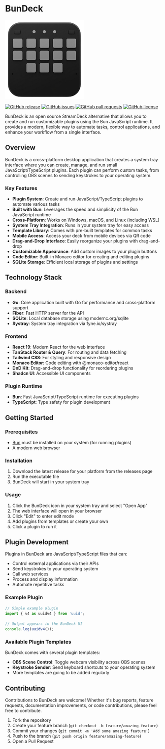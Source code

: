 # BunDeck

<img src="https://raw.githubusercontent.com/ibanks42/bundeck/refs/heads/main/logo.png" width="256" />

[![GitHub release](https://img.shields.io/github/v/release/ibanks42/bundeck)](https://github.com/ibanks42/bundeck/releases)
[![GitHub issues](https://img.shields.io/github/issues/ibanks42/bundeck)](https://github.com/ibanks42/bundeck/issues)
[![GitHub pull requests](https://img.shields.io/github/issues-pr/ibanks42/bundeck)](https://github.com/ibanks42/bundeck/pulls)
[![GitHub license](https://img.shields.io/github/license/ibanks42/bundeck)](https://github.com/ibanks42/bundeck/blob/main/LICENSE.md)

BunDeck is an open source StreamDeck alternative that allows you to create and run customizable plugins using the Bun JavaScript runtime. It provides a modern, flexible way to automate tasks, control applications, and enhance your workflow from a single interface.

## Overview

BunDeck is a cross-platform desktop application that creates a system tray interface where you can create, manage, and run small JavaScript/TypeScript plugins. Each plugin can perform custom tasks, from controlling OBS scenes to sending keystrokes to your operating system.

### Key Features

- **Plugin System**: Create and run JavaScript/TypeScript plugins to automate various tasks
- **Built with Bun**: Leverages the speed and simplicity of the Bun JavaScript runtime
- **Cross-Platform**: Works on Windows, macOS, and Linux (including WSL)
- **System Tray Integration**: Runs in your system tray for easy access
- **Template Library**: Comes with pre-built templates for common tasks
- **Mobile Access**: Access your deck from mobile devices via QR code
- **Drag-and-Drop Interface**: Easily reorganize your plugins with drag-and-drop
- **Customizable Appearance**: Add custom images to your plugin buttons
- **Code Editor**: Built-in Monaco editor for creating and editing plugins
- **SQLite Storage**: Efficient local storage of plugins and settings

## Technology Stack

### Backend

- **Go**: Core application built with Go for performance and cross-platform support
- **Fiber**: Fast HTTP server for the API
- **SQLite**: Local database storage using modernc.org/sqlite
- **Systray**: System tray integration via fyne.io/systray

### Frontend

- **React 19**: Modern React for the web interface
- **TanStack Router & Query**: For routing and data fetching
- **Tailwind CSS**: For styling and responsive design
- **Monaco Editor**: Code editing with @monaco-editor/react
- **DnD Kit**: Drag-and-drop functionality for reordering plugins
- **Shadcn UI**: Accessible UI components

### Plugin Runtime

- **Bun**: Fast JavaScript/TypeScript runtime for executing plugins
- **TypeScript**: Type safety for plugin development

## Getting Started

### Prerequisites

- [Bun](https://bun.sh/) must be installed on your system (for running plugins)
- A modern web browser

### Installation

1. Download the latest release for your platform from the releases page
2. Run the executable file
3. BunDeck will start in your system tray

### Usage

1. Click the BunDeck icon in your system tray and select "Open App"
2. The web interface will open in your browser
3. Click "Edit" to enter edit mode
4. Add plugins from templates or create your own
5. Click a plugin to run it

## Plugin Development

Plugins in BunDeck are JavaScript/TypeScript files that can:

- Control external applications via their APIs
- Send keystrokes to your operating system
- Call web services
- Process and display information
- Automate repetitive tasks

### Example Plugin

```typescript
// Simple example plugin
import { v4 as uuidv4 } from 'uuid';

// Output appears in the BunDeck UI
console.log(uuidv4());
```

### Available Plugin Templates

BunDeck comes with several plugin templates:

- **OBS Scene Control**: Toggle webcam visibility across OBS scenes
- **Keystroke Sender**: Send keyboard shortcuts to your operating system
- More templates are going to be added regularly

## Contributing

Contributions to BunDeck are welcome! Whether it's bug reports, feature requests, documentation improvements, or code contributions, please feel free to contribute.

1. Fork the repository
2. Create your feature branch (`git checkout -b feature/amazing-feature`)
3. Commit your changes (`git commit -m 'Add some amazing feature'`)
4. Push to the branch (`git push origin feature/amazing-feature`)
5. Open a Pull Request

